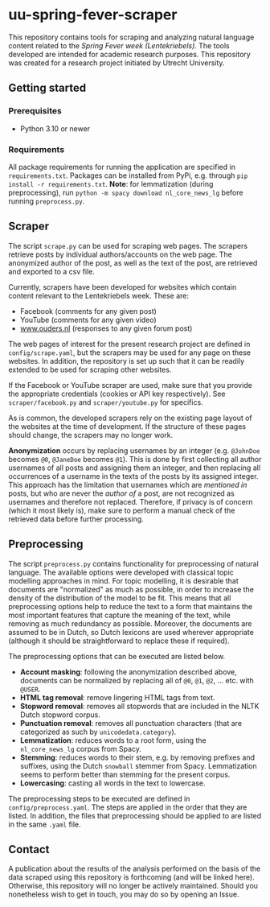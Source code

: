 # uu-spring-fever-scraper
This repository contains tools for scraping and analyzing natural language content related to the *Spring Fever week (Lentekriebels)*.
The tools developed are intended for academic research purposes.
This repository was created for a research project initiated by Utrecht University.

## Getting started

### Prerequisites

- Python 3.10 or newer

### Requirements
All package requirements for running the application are specified in `requirements.txt`. 
Packages can be installed from PyPi, e.g. through `pip install -r requirements.txt`.
**Note**: for lemmatization (during preprocessing), run `python -m spacy download nl_core_news_lg` before running `preprocess.py`.


## Scraper

The script `scrape.py` can be used for scraping web pages.
The scrapers retrieve posts by individual authors/accounts on the web page.
The anonymized author of the post, as well as the text of the post, are retrieved and exported to a csv file.

Currently, scrapers have been developed for websites which contain content relevant to the Lentekriebels week.
These are:
* Facebook (comments for any given post)
* YouTube (comments for any given video) 
* www.ouders.nl (responses to any given forum post)

The web pages of interest for the present research project are defined in `config/scrape.yaml`, but the scrapers may be used for any page on these websites.
In addition, the repository is set up such that it can be readily extended to be used for scraping other websites.

If the Facebook or YouTube scraper are used, make sure that you provide the appropriate credentials (cookies or API key respectively).
See `scraper/facebook.py` and `scraper/youtube.py` for specifics.

As is common, the developed scrapers rely on the existing page layout of the websites at the time of development. If the structure of these pages should change, the scrapers may no longer work.

**Anonymization** occurs by replacing usernames by an integer (e.g. `@JohnDoe` becomes `@0`, `@JaneDoe` becomes `@1`).
This is done by first collecting all author usernames of all posts and assigning them an integer, and then replacing all occurrences of a username in the texts of the posts by its assigned integer.
This approach has the limitation that usernames which are *mentioned in* posts, but who are never the *author of* a post, are not recognized as usernames and therefore not replaced.
Therefore, if privacy is of concern (which it most likely is), make sure to perform a manual check of the retrieved data before further processing.

## Preprocessing

The script `preprocess.py` contains functionality for preprocessing of natural language.
The available options were developed with classical topic modelling approaches in mind.
For topic modelling, it is desirable that documents are "normalized" as much as possible, in order to increase the density of the distribution of the model to be fit.
This means that all preprocessing options help to reduce the text to a form that maintains the most important features that capture the meaning of the text, while removing as much redundancy as possible.
Moreover, the documents are assumed to be in Dutch, so Dutch lexicons are used wherever appropriate (although it should be straightforward to replace these if required).

The preprocessing options that can be executed are listed below.

* **Account masking**: following the anonymization described above, documents can be normalized by replacing all of `@0`, `@1`, `@2`, ... etc. with `@USER`.
* **HTML tag removal**: remove lingering HTML tags from text.
* **Stopword removal**: removes all stopwords that are included in the NLTK Dutch stopword corpus.
* **Punctuation removal**: removes all punctuation characters (that are categorized as such by `unicodedata.category`).
* **Lemmatization**: reduces words to a root form, using the `nl_core_news_lg` corpus from Spacy.
* **Stemming**: reduces words to their stem, e.g. by removing prefixes and suffixes, using the Dutch `snowball` stemmer from Spacy. Lemmatization seems to perform better than stemming for the present corpus.
* **Lowercasing**: casting all words in the text to lowercase.

The preprocessing steps to be executed are defined in `config/preprocess.yaml`.
The steps are applied in the order that they are listed.
In addition, the files that preprocessing should be applied to are listed in the same `.yaml` file.

## Contact

A publication about the results of the analysis performed on the basis of the data scraped using this repository is forthcoming (and will be linked here).
Otherwise, this repository will no longer be actively maintained.
Should you nonetheless wish to get in touch, you may do so by opening an Issue.
